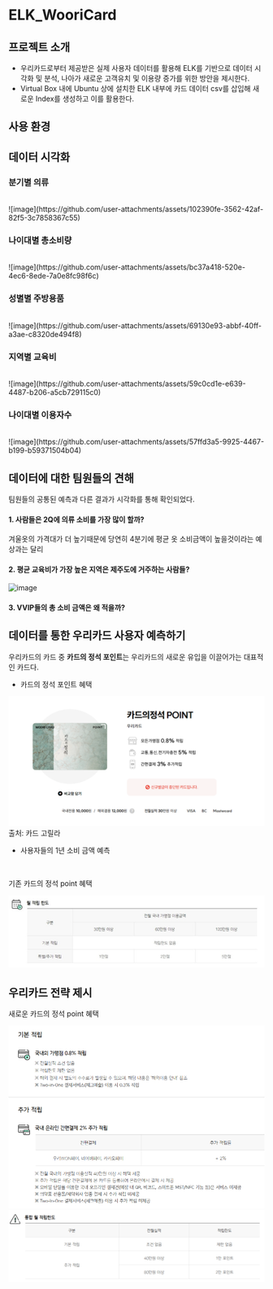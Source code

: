 # ELK_WooriCard


## 프로젝트 소개


- 우리카드로부터 제공받은 실제 사용자 데이터를 활용해 ELK를 기반으로 데이터 시각화 및 분석, 나아가 새로운 고객유치 및 이용량 증가를 위한 방안을 제시한다.
- Virtual Box 내에 Ubuntu 상에 설치한 ELK 내부에 카드 데이터 csv를 삽입해 새로운 Index를 생성하고 이를 활용한다.


## 사용 환경


## 데이터 시각화

### 분기별 의류
<br>
![image](https://github.com/user-attachments/assets/102390fe-3562-42af-82f5-3c7858367c55)

### 나이대별 총소비량
<br>
![image](https://github.com/user-attachments/assets/bc37a418-520e-4ec6-8ede-7a0e8fc98f6c)

### 성별별 주방용품
<br>
![image](https://github.com/user-attachments/assets/69130e93-abbf-40ff-a3ae-c8320de494f8)

### 지역별 교육비
<br>
![image](https://github.com/user-attachments/assets/59c0cd1e-e639-4487-b206-a5cb729115c0)

### 나이대별 이용자수
<br>
![image](https://github.com/user-attachments/assets/57ffd3a5-9925-4467-b199-b59371504b04)


## 데이터에 대한 팀원들의 견해


팀원들의 공통된 예측과 다른 결과가 시각화를 통해 확인되었다. 


#### 1. 사람들은 2Q에 의류 소비를 가장 많이 할까?


겨울옷의 가격대가 더 높기때문에 당연히 4분기에 평균 옷 소비금액이 높을것이라는 예상과는 달리


#### 2. 평균 교육비가 가장 높은 지역은 제주도에 거주하는 사람들?

![image](https://github.com/user-attachments/assets/59c0cd1e-e639-4487-b206-a5cb729115c0)

#### 3. VVIP들의 총 소비 금액은 왜 적을까?


## 데이터를 통한 우리카드 사용자 예측하기
우리카드의 카드 중 **카드의 정석 포인트**는 우리카드의 새로운 유입을 이끌어가는 대표적인 카드다.


- 카드의 정석 포인트 혜택


![alt text](image.png)
출처: 카드 고릴라
<br>

- 사용자들의 1년 소비 금액 예측
<br>

기존 카드의 정석 point 혜택

![alt text](image-3.png)




## 우리카드 전략 제시

새로운 카드의 정석 point 혜택

![alt text](image-1.png)
![alt text](image-2.png)
